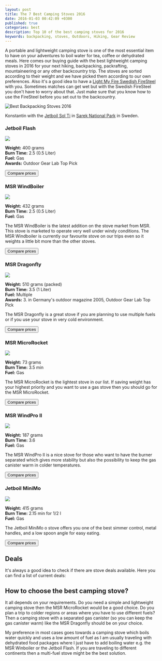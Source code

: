 ```yaml
---
layout: post
title: The 7 Best Camping Stoves 2016
date: 2016-01-03 00:42:09 +0300
published: true
categories: best
description: Top 10 of the best camping stoves for 2016
keywords: backpacking, stoves, Outdoors, Hiking, Gear Review
---
```

A portable and lightweight camping stove is one of the most essential item to have on your adventures to boil water for tea, coffee or dehydrated meals. Here comes our buying guide with the best lightweight camping stoves in 2016 for your next hiking, backpacking, packrafting, mountaineering or any other backcountry trip. The stoves are sorted according to their weight and we have picked them according to our own preferences. Also it's a good idea to have a [Light My Fire Swedish FireSteel](http://amzn.to/22kZs72) with you. Sometimes matches can get wet but with the Swedish FireSteel you don't have to worry about that. Just make sure that you know how to use the FireSteel before you set out to the backcountry. 

![](https://c1.staticflickr.com/3/2822/9596230289_9b0f70706d_o.jpg "Best Backpacking Stoves 2016")

<!--more-->

Konstantin with the [Jetboil Sol Ti](http://hikeventures.com/gear-review-jetboil-sol-ti/ "Jetboil Sol Ti") in [Sarek National Park](http://hikeventures.com/hiking-and-packrafting-in-sarek-day-1/ "Sarek National Park") in Sweden.



### Jetboil Flash

<a rel="nofollow" href="http://www.amazon.com/gp/product/B002N18PHO/ref=as_li_tl?ie=UTF8&camp=1789&creative=9325&creativeASIN=B002N18PHO&linkCode=as2&tag=hikeve-20&linkId=BDKQURIJ7SHGUV2E"><img border="0" src="http://ws-na.amazon-adsystem.com/widgets/q?_encoding=UTF8&ASIN=B002N18PHO&Format=_SL250_&ID=AsinImage&MarketPlace=US&ServiceVersion=20070822&WS=1&tag=hikeve-20" ></a><img src="http://ir-na.amazon-adsystem.com/e/ir?t=hikeve-20&l=as2&o=1&a=B002N18PHO" width="1" height="1" border="0" alt="" style="border:none !important; margin:0px !important;" />

**Weight:** 400 grams   
**Burn Time:** 2.5 (0.5 Liter)   
**Fuel:** Gas   
**Awards:** Outdoor Gear Lab Top Pick  

<a href="http://www.hikeventures.com/deals/#jetboil+flash"><button class="btn btn-danger">Compare prices</button></a>

### MSR WindBoiler 

<a rel="nofollow" href="http://www.amazon.com/gp/product/B00NPPWOJ2/ref=as_li_tl?ie=UTF8&camp=1789&creative=9325&creativeASIN=B00NPPWOJ2&linkCode=as2&tag=hikeve-20&linkId=G7LF7ACULXJOSCLX"><img border="0" src="http://ws-na.amazon-adsystem.com/widgets/q?_encoding=UTF8&ASIN=B00NPPWOJ2&Format=_SL250_&ID=AsinImage&MarketPlace=US&ServiceVersion=20070822&WS=1&tag=hikeve-20" ></a><img src="http://ir-na.amazon-adsystem.com/e/ir?t=hikeve-20&l=as2&o=1&a=B00NPPWOJ2" width="1" height="1" border="0" alt="" style="border:none !important; margin:0px !important;" />

**Weight:** 432 grams   
**Burn Time:** 2.5 (0.5 Liter)   
**Fuel:** Gas   

The MSR WindBoiler is the latest addition on the stove market from MSR. This stove is marketed to operate very well under windy conditions. The MSR Windboiler is currently our favourite stove on our trips even so it weights a little bit more than the other stoves.

<a href="http://www.hikeventures.com/deals/#msr+reactor"><button class="btn btn-danger">Compare prices</button></a>

### MSR Dragonfly

<a rel="nofollow" href="http://www.amazon.com/gp/product/B000BBGQ7O/ref=as_li_tl?ie=UTF8&camp=1789&creative=9325&creativeASIN=B000BBGQ7O&linkCode=as2&tag=hikeve-20&linkId=IL7T6QIISK3DUY4G"><img border="0" src="http://ws-na.amazon-adsystem.com/widgets/q?_encoding=UTF8&ASIN=B000BBGQ7O&Format=_SL250_&ID=AsinImage&MarketPlace=US&ServiceVersion=20070822&WS=1&tag=hikeve-20" ></a><img src="http://ir-na.amazon-adsystem.com/e/ir?t=hikeve-20&l=as2&o=1&a=B000BBGQ7O" width="1" height="1" border="0" alt="" style="border:none !important; margin:0px !important;" />

**Weight:** 510 grams (packed)   
**Burn Time:** 3.5 (1 Liter)   
**Fuel:** Multiple   
**Awards:** 3. in Germany's outdoor magazine 2005, Outdoor Gear Lab Top Pick   

The MSR Dragonfly is a great stove if you are planning to use multiple fuels or if you use your stove in very cold environment.

<a href="http://www.hikeventures.com/deals/#msr+dragonfly"><button class="btn btn-danger">Compare prices</button></a>

### MSR MicroRocket

<a rel="nofollow" href="http://www.amazon.com/gp/product/B00F0BSDO4/ref=as_li_tl?ie=UTF8&camp=1789&creative=9325&creativeASIN=B00F0BSDO4&linkCode=as2&tag=hikeve-20&linkId=GXQ24IC7MGCK4GWX"><img border="0" src="http://ws-na.amazon-adsystem.com/widgets/q?_encoding=UTF8&ASIN=B00F0BSDO4&Format=_SL250_&ID=AsinImage&MarketPlace=US&ServiceVersion=20070822&WS=1&tag=hikeve-20" ></a><img src="http://ir-na.amazon-adsystem.com/e/ir?t=hikeve-20&l=as2&o=1&a=B00F0BSDO4" width="1" height="1" border="0" alt="" style="border:none !important; margin:0px !important;" />

**Weight:** 73 grams   
**Burn Time:** 3.5 min   
**Fuel:** Gas   

The MSR MicroRocket is the lightest stove in our list. If saving weight has your highest priority and you want to use a gas stove then you should go for the MSR MicroRocket.

<a href="http://www.hikeventures.com/deals/#msr+microrocket"><button class="btn btn-danger">Compare prices</button></a>

### MSR WindPro II

<a rel="nofollow" href="http://www.amazon.com/gp/product/B005I6PNZS/ref=as_li_tl?ie=UTF8&camp=1789&creative=9325&creativeASIN=B005I6PNZS&linkCode=as2&tag=hikeve-20&linkId=NCXX5MK756QD4MWS"><img border="0" src="http://ws-na.amazon-adsystem.com/widgets/q?_encoding=UTF8&ASIN=B005I6PNZS&Format=_SL250_&ID=AsinImage&MarketPlace=US&ServiceVersion=20070822&WS=1&tag=hikeve-20" ></a><img src="http://ir-na.amazon-adsystem.com/e/ir?t=hikeve-20&l=as2&o=1&a=B005I6PNZS" width="1" height="1" border="0" alt="" style="border:none !important; margin:0px !important;" />   

**Weight:** 187 grams   
**Burn Time:** 3.6   
**Fuel:** Gas   

The MSR WindPro II is a nice stove for those who want to have the burner separated which gives more stability but also the possibility to keep the gas canister warm in colder temperatures.

<a href="http://www.hikeventures.com/deals/#msr+windpro"><button class="btn btn-danger">Compare prices</button></a>


### Jetboil MiniMo

<a  href="http://www.amazon.com/gp/product/B00KXP7CUI/ref=as_li_tl?ie=UTF8&camp=1789&creative=9325&creativeASIN=B00KXP7CUI&linkCode=as2&tag=hikeve-20&linkId=63NECFHTZ3EYX64N"><img border="0" src="http://ws-na.amazon-adsystem.com/widgets/q?_encoding=UTF8&ASIN=B00KXP7CUI&Format=_SL250_&ID=AsinImage&MarketPlace=US&ServiceVersion=20070822&WS=1&tag=hikeve-20" ></a><img src="http://ir-na.amazon-adsystem.com/e/ir?t=hikeve-20&l=as2&o=1&a=B00KXP7CUI" width="1" height="1" border="0" alt="" style="border:none !important; margin:0px !important;" />

**Weight:** 415 grams   
**Burn Time:** 2.15 min for 1/2 l      
**Fuel:** Gas   

The Jetboil MiniMo o stove offers you one of the best simmer control, metal handles, and a low spoon angle for easy eating. 

<a href="http://www.hikeventures.com/deals/#jetboil+minimo"><button class="btn btn-danger">Compare prices</button></a>



## Deals
It's always a good idea to check if there are stove deals available. Here you can find a list of current deals:
<div class="row">
  <div class="col-sm-12">
<center>
 <script type="text/javascript" src="http://classic.avantlink.com/api.php?affiliate_id=125311&module=ProductSearch&output=js&website_id=150351&search_term=stove  AND jetboil OR stove  AND primus OR stove  AND msr&search_advanced_syntax=1&merchant_ids=10008%7C10060%7C11741%7C10913%7C11243%7C10785%7C10086%7C13273%7C10083%7C10248%7C10049%7C10921%7C10279%7C10345%7C10593%7C10337%7C10943&search_on_sale_only=1&search_on_sale_level=20&search_results_layout=list&search_results_fields=Product+Name%7CSale+Price%7CPrice+Discount+Percent&search_results_count=8&search_results_sort_order=Sale+Price"></script>
</center>
  </div>
</div>

   
   
## How to choose the best camping stove?
It all depends on your requirements. Do you need a simple and lightweight camping stove then the MSR MicroRocket would be a good choice. Do you plan a trip to colder regions or areas where you have to use different fuels? Then a camping stove with a separated gas canister (so you can keep the gas canister warm) like the MSR Dragonfly should be on your choice. 

My preference in most cases goes towards a camping stove which boils water quickly and uses a low amount of fuel as I am usually traveling with dehydrated food packages where I just have to add boiling water e.g. the MSR Winboiler or the Jetboil Flash. If you are traveling to different continents then a multi-fuel stove might be the best solution.
